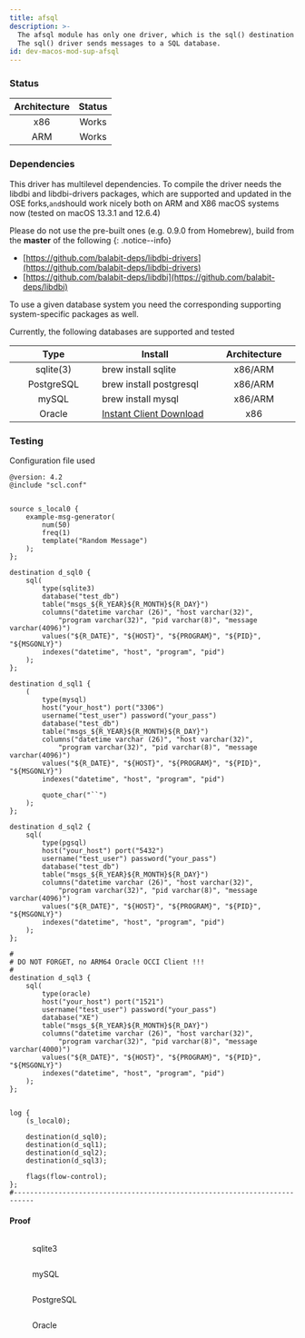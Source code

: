 ```yaml
---
title: afsql
description: >-
  The afsql module has only one driver, which is the sql() destination driver.
  The sql() driver sends messages to a SQL database.
id: dev-macos-mod-sup-afsql
---
```


### Status

| Architecture | Status |
| :----------: | :----: |
|      x86     |  Works |
|      ARM     |  Works |

### Dependencies

This driver has multilevel dependencies. To compile the driver needs the libdbi and libdbi-drivers packages, which are supported and updated in the OSE forks,`and`should work nicely both on ARM and X86 macOS systems now (tested on macOS 13.3.1 and 12.6.4)

Please do not use the pre-built ones (e.g. 0.9.0 from Homebrew), build from the **master** of the following
{: .notice--info}

* [https://github.com/balabit-deps/libdbi-drivers](https://github.com/balabit-deps/libdbi-drivers)
* [https://github.com/balabit-deps/libdbi](https://github.com/balabit-deps/libdbi)

To use a given database system you need the corresponding supporting system-specific packages as well.&#x20;

Currently, the following databases are supported and tested

<table>
  <thead>
    <tr>
      <th width="178" align="center">Type</th>
      <th width="271">Install</th>
      <th width="156" align="center">Architecture</th>
    </tr>
  </thead>
  <tbody>
    <tr>
      <td align="center">sqlite(3)</td>
      <td>brew install sqlite</td>
      <td align="center">x86/ARM</td>
    </tr>
    <tr>
      <td align="center">PostgreSQL</td>
      <td>brew install postgresql</td>
      <td align="center">x86/ARM</td>
    </tr>
    <tr>
      <td align="center">mySQL</td>
      <td>brew install mysql</td>
      <td align="center">x86/ARM</td>
    </tr>
    <tr>
      <td align="center">Oracle</td>
      <td>
        <a href="https://www.oracle.com/database/technologies/instant-client/macos-intel-x86-downloads.html">Instant Client Download</a>
      </td>
      <td align="center">x86</td>
    </tr>
  </tbody>
</table>

### Testing

Configuration file used

```config
@version: 4.2
@include "scl.conf"


source s_local0 {
    example-msg-generator(
        num(50)
        freq(1)
        template("Random Message")
    );
};

destination d_sql0 {
    sql(
        type(sqlite3)
        database("test_db")
        table("msgs_${R_YEAR}${R_MONTH}${R_DAY}")
        columns("datetime varchar (26)", "host varchar(32)",
            "program varchar(32)", "pid varchar(8)", "message varchar(4096)")
        values("${R_DATE}", "${HOST}", "${PROGRAM}", "${PID}", "${MSGONLY}")
        indexes("datetime", "host", "program", "pid")
    );
};

destination d_sql1 {
    (
        type(mysql)
        host("your_host") port("3306")
        username("test_user") password("your_pass")
        database("test_db")
        table("msgs_${R_YEAR}${R_MONTH}${R_DAY}")
        columns("datetime varchar (26)", "host varchar(32)",
            "program varchar(32)", "pid varchar(8)", "message varchar(4096)")
        values("${R_DATE}", "${HOST}", "${PROGRAM}", "${PID}", "${MSGONLY}")
        indexes("datetime", "host", "program", "pid")

        quote_char("``")
    );
};

destination d_sql2 {
    sql(
        type(pgsql)
        host("your_host") port("5432")
        username("test_user") password("your_pass")
        database("test_db")
        table("msgs_${R_YEAR}${R_MONTH}${R_DAY}")
        columns("datetime varchar (26)", "host varchar(32)",
            "program varchar(32)", "pid varchar(8)", "message varchar(4096)")
        values("${R_DATE}", "${HOST}", "${PROGRAM}", "${PID}", "${MSGONLY}")
        indexes("datetime", "host", "program", "pid")
    );
};

#
# DO NOT FORGET, no ARM64 Oracle OCCI Client !!!
#
destination d_sql3 {
    sql(
        type(oracle)
        host("your_host") port("1521")
        username("test_user") password("your_pass")
        database("XE")
        table("msgs_${R_YEAR}${R_MONTH}${R_DAY}")
        columns("datetime varchar (26)", "host varchar(32)",
            "program varchar(32)", "pid varchar(8)", "message varchar(4000)")
        values("${R_DATE}", "${HOST}", "${PROGRAM}", "${PID}", "${MSGONLY}")
        indexes("datetime", "host", "program", "pid")
    );
};


log {
    (s_local0);

    destination(d_sql0);
    destination(d_sql1);
    destination(d_sql2);
    destination(d_sql3);

    flags(flow-control);
};
#---------------------------------------------------------------------------

```

#### Proof

<figure><img src="/assets/images/Screenshot 2023-06-05 at 12.00.17 (1).png" alt=""><figcaption><p>sqlite3</p></figcaption></figure>

<figure><img src="/assets/images/Screenshot 2023-06-05 at 12.07.21 (1).png" alt=""><figcaption><p>mySQL</p></figcaption></figure>

<figure><img src="/assets/images/Screenshot 2023-06-05 at 12.08.39 (1).png" alt=""><figcaption><p>PostgreSQL</p></figcaption></figure>

<figure><img src="/assets/images/Screenshot 2023-06-05 at 14.43.43.png" alt=""><figcaption><p>Oracle</p></figcaption></figure>
